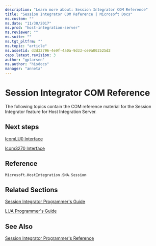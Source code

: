 ```yaml
---
description: "Learn more about: Session Integrator COM Reference"
title: "Session Integrator COM Reference | Microsoft Docs"
ms.custom: ""
ms.date: "11/30/2017"
ms.prod: "host-integration-server"
ms.reviewer: ""
ms.suite: ""
ms.tgt_pltfrm: ""
ms.topic: "article"
ms.assetid: d3d32796-4e9f-4a0a-9d33-ce9a002525d2
caps.latest.revision: 3
author: "gplarsen"
ms.author: "hisdocs"
manager: "anneta"
---
```

# Session Integrator COM Reference
The following topics contain the COM reference material for the Session Integrator feature for Host Integration Server.  
  
## Next steps
 [IcomLU0 Interface](../core/icomlu0-interface2.md)  
  
 [Icom3270 Interface](../core/icom3270-interface1.md)  
  
## Reference  
 `Microsoft.HostIntegration.SNA.Session` 
  
## Related Sections  
 [Session Integrator Programmer's Guide](./session-integrator-programmer-s-guide2.md)  
  
 [LUA Programmer's Guide](./lua-programmer-s-guide1.md)  
  
## See Also  
 [Session Integrator Programmer's Reference](../core/session-integrator-programmer-s-reference2.md)
